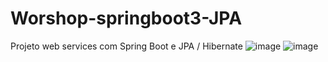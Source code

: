 # Worshop-springboot3-JPA
Projeto web services com Spring Boot e JPA / Hibernate
![image](https://user-images.githubusercontent.com/100159089/220221804-3564aa72-d482-4a55-8915-598e27da2e21.png)
![image](https://user-images.githubusercontent.com/100159089/220221870-565ae64c-62c1-49d0-afa1-09ffdef24453.png)

